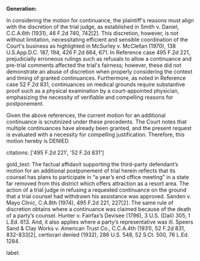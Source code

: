 **Generation:**

In considering the motion for continuance, the plaintiff's reasons must align with the discretion of the trial judge, as established in Smith v. Daniel, C.C.A.6th (1931), 46 F.2d 740, 742[2]. This discretion, however, is not without limitation, necessitating efficient and sensible coordination of the Court's business as highlighted in McSurley v. McClellan (1970), 138 U.S.App.D.C. 187, 194, 426 F.2d 664, 671. In Reference case 495 F.2d 221, prejudicially erroneous rulings such as refusals to allow a continuance and pre-trial comments affected the trial's fairness; however, these did not demonstrate an abuse of discretion when properly considering the context and timing of granted continuances. Furthermore, as noted in Reference case 52 F.2d 831, continuances on medical grounds require substantive proof such as a physical examination by a court-appointed physician, emphasizing the necessity of verifiable and compelling reasons for postponement.

Given the above references, the current motion for an additional continuance is scrutinized under these precedents. The Court notes that multiple continuances have already been granted, and the present request is evaluated with a necessity for compelling justification. Therefore, this motion hereby is
DENIED.

citations: ['495 F.2d 221', '52 F.2d 831']

gold_text: The factual affidavit supporting the third-party defendant’s motion for an additional postponement of trial herein reflects that its counsel has plans to participate in “a year’s end office meeting” in a state far removed from this district which offers attraction as a resort area. The action of a trial judge in refusing a requested continuance on the ground that a trial counsel had withdrawn his assistance was approved. Sanden v. Mayo Clinic, C.A.8th (1974), 495 F.2d 221, 227[2]. The same rule of discretion obtains where a continuance was claimed because of the death of a party’s counsel. Hunter v. Fairfax’s Devisee (1796), 3 U.S. (Dali) 305, 1 L.Ed. 613. And, it also applies where a party’s representative was ill. Speers Sand & Clay Works v. American Trust Co., C.C.A.4th (1931), 52 F.2d 831, 832-833[2], certiorari denied (1932), 286 U.S. 548, 52 S.Ct. 500, 76 L.Ed. 1284.

label: 